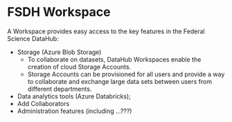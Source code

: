 # FSDH Workspace

A Workspace provides easy access to the key features in the Federal Science DataHub:

- Storage (Azure Blob Storage)
  - To collaborate on datasets, DataHub Workspaces enable the creation of cloud Storage Accounts. 
  - Storage Accounts can be provisioned for all users and provide a way to collaborate and exchange large data sets between users from different departments.
- Data analytics tools (Azure Databricks);
- Add Collaborators
- Administration features (including ...???)
